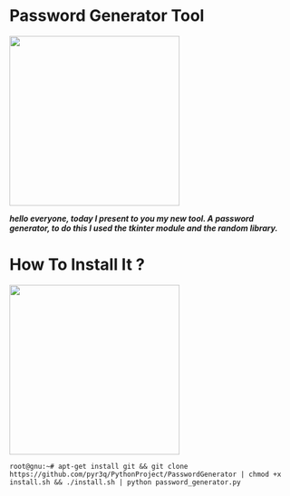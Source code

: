 # Password Generator Tool

<img src="https://github.com/pyr3q/PythonProject/blob/master/PasswordGenerator/IMG/image1.png" width="300">


***hello everyone, today I present to you my new tool.
A password generator, to do this I used the tkinter module and the random library.***

# How To Install It ? 

<img src="https://i0.wp.com/www.jflinch.com/wp-content/uploads/2014/12/question-person-1.jpg" width="300">

```root@gnu:~# apt-get install git && git clone https://github.com/pyr3q/PythonProject/PasswordGenerator | chmod +x install.sh && ./install.sh | python password_generator.py```
